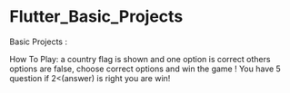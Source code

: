 # Flutter_Basic_Projects
Basic Projects :  
  
How To Play: 
  a country flag is shown and one option is correct others options are false, choose correct options and win the game !
You have 5 question if 2<(answer) is right you are win!

